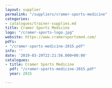 ```yaml
---
layout: supplier
permalink: "/suppliers/cramer-sports-medicine"
categories:
- catalogues/trainer-supplies.md
title: Cramer Sports Medicine
logo: "/cramer-sports-logo.jpg"
website: https://www.cramersportsmed.com/
pdfs:
- "/cramer-sports-medicine-2015.pdf"
info: ''
date: '2019-03-29T22:21:56.000+00:00'
catalogues:
- title: Cramer Sports Medicine
  pdf: "/cramer-sports-medicine-2015.pdf"
  year: 2015

---
```

